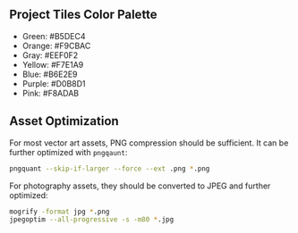 ## Project Tiles Color Palette

* Green: #B5DEC4
* Orange:  #F9CBAC
* Gray: #EEF0F2
* Yellow: #F7E1A9
* Blue:  #B6E2E9
* Purple: #D0B8D1 
* Pink: #F8ADAB

## Asset Optimization

For most vector art assets, PNG compression should be sufficient. It can be further optimized with `pngqaunt`:

```sh
pngquant --skip-if-larger --force --ext .png *.png
```

For photography assets, they should be converted to JPEG and further optimized:

```sh
mogrify -format jpg *.png
jpegoptim --all-progressive -s -m80 *.jpg
```
